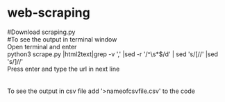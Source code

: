 # web-scraping
#Download scraping.py<br/>
#To see the output in terminal window<br/>
Open terminal and enter<br/>
python3 scrape.py |html2text|grep -v ',' |sed -r '/^\s*$/d' | sed 's/\[//' |sed 's/\]//'<br/>
Press enter and type the url in next line<br/>
<br/>
<br/>
To see the output in csv file add '>nameofcsvfile.csv' to the code<br/>
